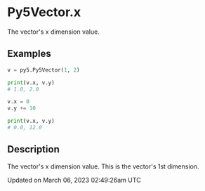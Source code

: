 # Py5Vector.x

The vector's x dimension value.

## Examples

<div class="example-table">

<div class="example-row"><div class="example-cell-image">

</div><div class="example-cell-code">

```python
v = py5.Py5Vector(1, 2)

print(v.x, v.y)
# 1.0, 2.0

v.x = 0
v.y += 10

print(v.x, v.y)
# 0.0, 12.0
```

</div></div>

</div>

## Description

The vector's x dimension value. This is the vector's 1st dimension.

Updated on March 06, 2023 02:49:26am UTC

